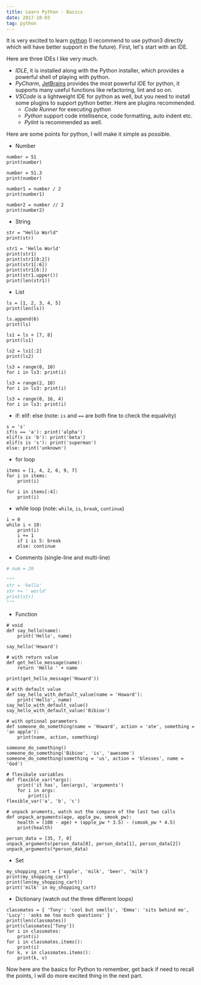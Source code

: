 ```yaml
---
title: Learn Python - Basics
date: 2017-10-03
tag: python
---
```


It is very excited to learn [python](https://www.python.org) (I recommend to use python3 directly which will have better support in the future). First, let's start with an IDE. 

Here are three IDEs I like very much.
- _IDLE_, it is installed along with the Python installer, which provides a powerful shell of playing with python. 
- _PyCharm_, [JetBrains](https://jetbrains.com) provides the most powerful IDE for python, it supports many useful functions like refactoring, lint and so on.
- _VSCode_ is a lightweight IDE for python as well, but you need to install some plugins to support python better. Here are plugins recommended.
    - _Code Runner_ for executing python
    - _Python_ support code intellisence, code formatting, auto indent etc.
    - _Pylint_ is recommended as well.

Here are some points for python, I will make it simple as possible.

- Number
```
number = 51
print(number)

number = 51.3
print(number)

number1 = number / 2
print(number1)

number2 = number // 2
print(number2)
```

- String
```
str = "Hello World"
print(str)

str1 = 'Hello World'
print(str1)
print(str1[0:2])
print(str1[:6])
print(str1[6:])
print(str1.upper())
print(len(str1))
```

- List
```
ls = [1, 2, 3, 4, 5]
print(len(ls))

ls.append(6)
print(ls)

ls1 = ls + [7, 8]
print(ls1)

ls2 = ls1[:2]
print(ls2)

ls3 = range(0, 10)
for i in ls3: print(i)

ls3 = range(2, 10)
for i in ls3: print(i)

ls3 = range(0, 16, 4)
for i in ls3: print(i)
```

- if: elif: else (note: `is` and `==` are both fine to check the equalvity)
```
s = 's'
if(s == 'a'): print('alpha')
elif(s is 'b'): print('beta')
elif(s is 's'): print('superman')
else: print('unknown')
```

- for loop
```
items = [1, 4, 2, 6, 9, 7]
for i in items: 
    print(i)

for i in items[:4]:
    print(i)
```

- while loop (note: `while`, `is`, `break`, `continue`)
```
i = 0
while i < 10:
    print(i)
    i += 1
    if i is 5: break
    else: continue
```

- Comments (single-line and multi-line)
```python
# num = 20

"""
str = 'hello'
str += ' world'
print(str)
"""
```

- Function
```
# void
def say_hello(name): 
    print('Hello', name)

say_hello('Howard')

# with return value
def get_hello_message(name):
    return 'Hello ' + name

print(get_hello_message('Howard'))

# with default value
def say_hello_with_default_value(name = 'Howard'):
    print('Hello', name)
say_hello_with_default_value()
say_hello_with_default_value('Bibioo')

# with optional parameters
def someone_do_something(name = 'Howard', action = 'ate', something = 'an apple'):
    print(name, action, something)

someone_do_something()
someone_do_something('Bibioo', 'is', 'awesome')
someone_do_something(something = 'us', action = 'blesses', name = 'God')

# flexibale variables
def flexible_var(*args):
    print('it has', len(args), 'arguments')
    for i in args:
        print(i)
flexible_var('a', 'b', 'c')

# unpack aruments, watch out the compare of the last two calls
def unpack_arguments(age, apple_pw, smook_pw):
    health = (100 - age) + (apple_pw * 3.5) - (smook_pw * 4.5)
    print(health)

person_data = [35, 7, 0]
unpack_arguments(person_data[0], person_data[1], person_data[2])
unpack_arguments(*person_data)
```

- Set
```
my_shopping_cart = {'apple', 'milk', 'beer', 'milk'}
print(my_shopping_cart)
print(len(my_shopping_cart))
print('milk' in my_shopping_cart)
```

- Dictionary (watch out the three different loops)
```
classmates = { 'Tony': 'cool but smells', 'Emma': 'sits behind me', 'Lucy': 'asks me too much questions' }
print(len(classmates))
print(classmates['Tony'])
for i in classmates:
    print(i)
for i in classmates.items():
    print(i)
for k, v in classmates.items():
    print(k, v)
```

Now here are the basics for Python to remember, get back if need to recall the points, I will do more excited thing in the next part.